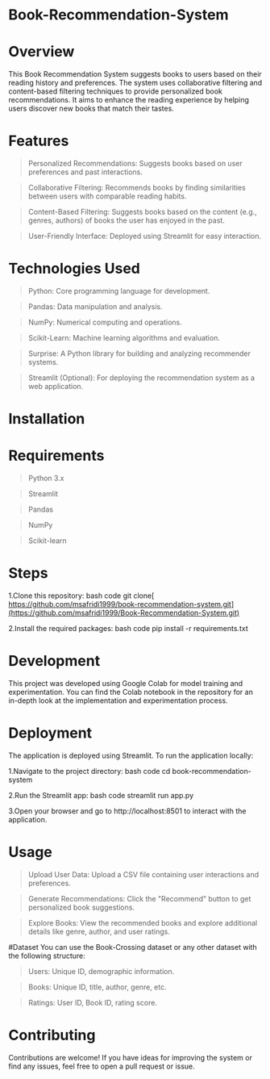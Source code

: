 # Book-Recommendation-System
# Overview
This Book Recommendation System suggests books to users based on their reading history and preferences. The system uses collaborative filtering and content-based filtering techniques to provide personalized book recommendations. It aims to enhance the reading experience by helping users discover new books that match their tastes.

# Features
> Personalized Recommendations: Suggests books based on user preferences and past interactions.

> Collaborative Filtering: Recommends books by finding similarities between users with comparable reading habits.

> Content-Based Filtering: Suggests books based on the content (e.g., genres, authors) of books the user has enjoyed in the past.

> User-Friendly Interface: Deployed using Streamlit for easy interaction.

# Technologies Used
> Python: Core programming language for development.

> Pandas: Data manipulation and analysis.

> NumPy: Numerical computing and operations.

> Scikit-Learn: Machine learning algorithms and evaluation.

> Surprise: A Python library for building and analyzing recommender systems.

> Streamlit (Optional): For deploying the recommendation system as a web application.

# Installation
# Requirements
> Python 3.x

> Streamlit

> Pandas

> NumPy

> Scikit-learn

# Steps
1.Clone this repository:
bash
code
git clone[ https://github.com/msafridi1999/book-recommendation-system.git](https://github.com/msafridi1999/Book-Recommendation-System.git)

2.Install the required packages:
bash
code
pip install -r requirements.txt

# Development
This project was developed using Google Colab for model training and experimentation. You can find the Colab notebook in the repository for an in-depth look at the implementation and experimentation process.

# Deployment
The application is deployed using Streamlit. To run the application locally:

1.Navigate to the project directory:
bash
code
cd book-recommendation-system

2.Run the Streamlit app:
bash
code
streamlit run app.py

3.Open your browser and go to http://localhost:8501 to interact with the application.

# Usage
> Upload User Data: Upload a CSV file containing user interactions and preferences.

> Generate Recommendations: Click the "Recommend" button to get personalized book suggestions.

> Explore Books: View the recommended books and explore additional details like genre, author, and user ratings.

#Dataset
You can use the Book-Crossing dataset or any other dataset with the following structure:

> Users: Unique ID, demographic information.

> Books: Unique ID, title, author, genre, etc.

> Ratings: User ID, Book ID, rating score.

# Contributing
Contributions are welcome! If you have ideas for improving the system or find any issues, feel free to open a pull request or issue.

